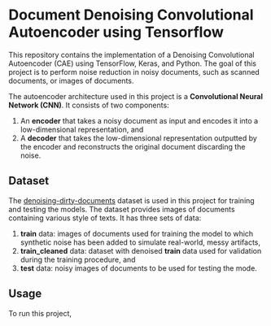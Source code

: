 # Document Denoising Convolutional Autoencoder using Tensorflow

This repository contains the implementation of a Denoising Convolutional Autoencoder (CAE) using TensorFlow, Keras, and Python. The goal of this project is to perform noise reduction in noisy documents, such as scanned documents, or images of documents.

The autoencoder architecture used in this project is a **Convolutional Neural Network (CNN)**. It consists of two components:
1. An **encoder** that takes a noisy document as input and encodes it into a low-dimensional representation, and
2. A **decoder** that takes the low-dimensional representation outputted by the encoder and reconstructs the original document discarding the noise.

## Dataset

The [denoising-dirty-documents](https://www.kaggle.com/competitions/denoising-dirty-documents/data) dataset is used in this project for training and testing the models. The dataset provides images of documents containing various style of texts. It has three sets of data:

1. __train__ data: images of documents used for training the model to which synthetic noise has been added to simulate real-world, messy artifacts, 
2. __train_cleaned__ data: dataset with denoised __train__ data used for validation during the training procedure, and
3. __test__ data: noisy images of documents to be used for testing the mode.

## Usage

To run this project, 

